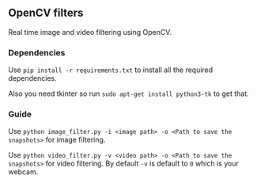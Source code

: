 ## OpenCV filters
Real time image and video filtering using OpenCV.

### Dependencies
Use `pip install -r requirements.txt` to install all the required dependencies.

Also you need tkinter so run `sudo apt-get install python3-tk` to get that.

### Guide
Use `python image_filter.py -i <image path> -o <Path to save the snapshots>` for image filtering.

Use `python video_filter.py -v <video path> -o <Path to save the snapshots>` for video filtering. By default `-v` is default to `0` which is your webcam.
